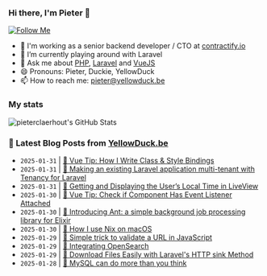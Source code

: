 ### Hi there, I'm Pieter 👋  
[![Follow Me](https://img.shields.io/github/followers/pieterclaerhout?label=Follow&style=social)](https://github.com/pieterclaerhout)

- 🏢 I'm working as a senior backend developer / CTO at [contractify.io](https://contractify.io)
- 🌱 I’m currently playing around with Laravel
- 💬 Ask me about [PHP](https://php.net), [Laravel](http://laravel.com) and [VueJS](https://vuejs.org)
- 😄 Pronouns: Pieter, Duckie, YellowDuck
- 📫 How to reach me: pieter@yellowduck.be

### My stats

![pieterclaerhout's GitHub Stats](https://github-readme-stats.vercel.app/api?username=pieterclaerhout&show_icons=true&count_private=true&line_height=40)

### 📩 Latest Blog Posts from [YellowDuck.be](https://www.yellowduck.be/)
<!-- BLOG-POST-LIST:START -->
- `2025-01-31` | [🐥 Vue Tip: How I Write Class &amp; Style Bindings](https://www.yellowduck.be/posts/vue-tip-how-i-write-class-style-bindings)  
- `2025-01-31` | [🔗 Making an existing Laravel application multi-tenant with Tenancy for Laravel](https://www.yellowduck.be/posts/making-an-existing-laravel-application-multi-tenant-with-tenancy-for-laravel)  
- `2025-01-31` | [🔗 Getting and Displaying the User’s Local Time in LiveView](https://www.yellowduck.be/posts/getting-and-displaying-the-users-local-time-in-liveview)  
- `2025-01-30` | [🐥 Vue Tip: Check if Component Has Event Listener Attached](https://www.yellowduck.be/posts/vue-tip-check-if-component-has-event-listener-attached)  
- `2025-01-30` | [🔗 Introducing Ant: a simple background job processing library for Elixir](https://www.yellowduck.be/posts/introducing-ant-a-simple-background-job-processing-library-for-elixir)  
- `2025-01-30` | [🔗 How I use Nix on macOS](https://www.yellowduck.be/posts/how-i-use-nix-on-macos)  
- `2025-01-29` | [🐥 Simple trick to validate a URL in JavaScript](https://www.yellowduck.be/posts/simple-trick-to-validate-a-url-in-javascript)  
- `2025-01-29` | [🔗 Integrating OpenSearch](https://www.yellowduck.be/posts/integrating-opensearch)  
- `2025-01-29` | [🔗 Download Files Easily with Laravel&#39;s HTTP sink Method](https://www.yellowduck.be/posts/download-files-easily-with-laravels-http-sink-method)  
- `2025-01-28` | [🔗 MySQL can do more than you think](https://www.yellowduck.be/posts/mysql-can-do-more-than-you-think)  

<!-- BLOG-POST-LIST:END -->
